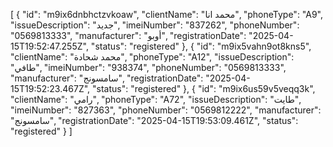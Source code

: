 [
  {
    "id": "m9ix6dnbhctzvkoaw",
    "clientName": "محمد انا",
    "phoneType": "A9",
    "issueDescription": "جديد",
    "imeiNumber": "837262",
    "phoneNumber": "0569813333",
    "manufacturer": "أوبو",
    "registrationDate": "2025-04-15T19:52:47.255Z",
    "status": "registered"
  },
  {
    "id": "m9ix5vahn9ot8kns5",
    "clientName": "محمد شحادة",
    "phoneType": "A12",
    "issueDescription": "طافي",
    "imeiNumber": "938374",
    "phoneNumber": "0569813333",
    "manufacturer": "سامسونج",
    "registrationDate": "2025-04-15T19:52:23.467Z",
    "status": "registered"
  },
  {
    "id": "m9ix6us59v5veqq3k",
    "clientName": "رامي",
    "phoneType": "A72",
    "issueDescription": "طايت",
    "imeiNumber": "827363",
    "phoneNumber": "0569812222",
    "manufacturer": "سامسونج",
    "registrationDate": "2025-04-15T19:53:09.461Z",
    "status": "registered"
  }
]
